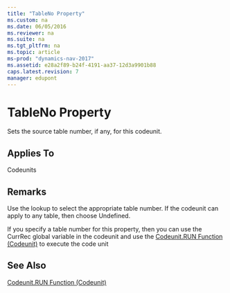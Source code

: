 ```yaml
---
title: "TableNo Property"
ms.custom: na
ms.date: 06/05/2016
ms.reviewer: na
ms.suite: na
ms.tgt_pltfrm: na
ms.topic: article
ms-prod: "dynamics-nav-2017"
ms.assetid: e28a2f89-b24f-4191-aa37-12d3a9901b88
caps.latest.revision: 7
manager: edupont
---
```

# TableNo Property
Sets the source table number, if any, for this codeunit.  
  
## Applies To  
 Codeunits  
  
## Remarks  
 Use the lookup to select the appropriate table number. If the codeunit can apply to any table, then choose Undefined.  
  
 If you specify a table number for this property, then you can use the CurrRec global variable in the codeunit and use the [Codeunit.RUN Function \(Codeunit\)](Codeunit.RUN-Function--Codeunit-.md) to execute the code unit  
  
## See Also  
 [Codeunit.RUN Function \(Codeunit\)](Codeunit.RUN-Function--Codeunit-.md)